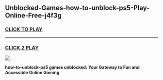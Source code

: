 
## Unblocked-Games-how-to-unblock-ps5-Play-Online-Free-j4f3g
<h3>
<a href="https://premium76.site?title=how-to-unblock-ps5&ref=26A">CLICK TO PLAY</a></h3>
<hr>

<h3>
<a href="https://premium76.site?title=how-to-unblock-ps5&ref=26A">CLICK 2 PLAY</a>
  
</h3>

<a href="https://premium76.site?title=how-to-unblock-ps5&ref=26A"><img src="https://clearcache.store/games.png"></a>


**how-to-unblock-ps5 games unblocked: Your Gateway to Fun and Accessible Online Gaming**

